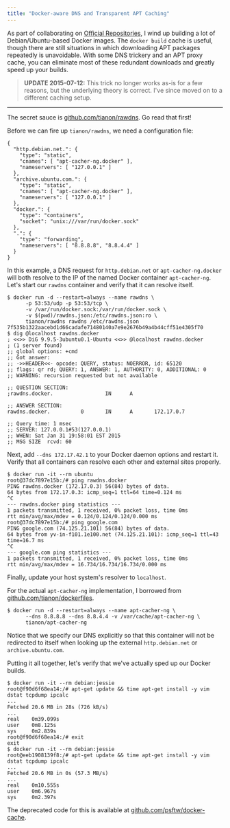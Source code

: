 ```yaml
---
title: "Docker-aware DNS and Transparent APT Caching"
---
```


As part of collaborating on [Official Repositories](http://docs.docker.com/docker-hub/official_repos/),
I wind up building a lot of Debian/Ubuntu-based Docker images.  The ``docker build`` cache is useful, though there are still situations in which downloading APT packages repeatedly is unavoidable. With some DNS trickery and an APT proxy
cache, you can eliminate most of these redundant downloads and greatly speed up
your builds.

> **UPDATE 2015-07-12:** This trick no longer works as-is for a few reasons,
but the underlying theory is correct. I've since moved on to a different
caching setup.

-----

The secret sauce is [github.com/tianon/rawdns](https://github.com/tianon/rawdns).
Go read that first!

Before we can fire up ``tianon/rawdns``, we need a configuration file:

    {
      "http.debian.net.": {
        "type": "static",
        "cnames": [ "apt-cacher-ng.docker" ],
        "nameservers": [ "127.0.0.1" ]
      },
      "archive.ubuntu.com.": {
        "type": "static",
        "cnames": [ "apt-cacher-ng.docker" ],
        "nameservers": [ "127.0.0.1" ]
      },
      "docker.": {
        "type": "containers",
        "socket": "unix:///var/run/docker.sock"
      },
      ".": {
        "type": "forwarding",
        "nameservers": [ "8.8.8.8", "8.8.4.4" ]
      }
    }

In this example, a DNS request for ``http.debian.net`` or
``apt-cacher-ng.docker`` will both resolve to the IP of the named Docker
container ``apt-cacher-ng``.  Let's start our ``rawdns`` container and verify
that it can resolve itself.

    $ docker run -d --restart=always --name rawdns \
          -p 53:53/udp -p 53:53/tcp \
          -v /var/run/docker.sock:/var/run/docker.sock \
          -v $(pwd)/rawdns.json:/etc/rawdns.json:ro \
          tianon/rawdns rawdns /etc/rawdns.json
    7f535b1322aacebd1d66cadafe71480140a7e9e2676b49a4b44cff51e4305f70
    $ dig @localhost rawdns.docker
    ; <<>> DiG 9.9.5-3ubuntu0.1-Ubuntu <<>> @localhost rawdns.docker
    ; (1 server found)
    ;; global options: +cmd
    ;; Got answer:
    ;; ->>HEADER<<- opcode: QUERY, status: NOERROR, id: 65120
    ;; flags: qr rd; QUERY: 1, ANSWER: 1, AUTHORITY: 0, ADDITIONAL: 0
    ;; WARNING: recursion requested but not available

    ;; QUESTION SECTION:
    ;rawdns.docker.                 IN      A

    ;; ANSWER SECTION:
    rawdns.docker.          0       IN      A       172.17.0.7

    ;; Query time: 1 msec
    ;; SERVER: 127.0.0.1#53(127.0.0.1)
    ;; WHEN: Sat Jan 31 19:58:01 EST 2015
    ;; MSG SIZE  rcvd: 60

Next, add ``--dns 172.17.42.1`` to your Docker daemon options and restart it.
Verify that all containers can resolve each other and external sites properly.

    $ docker run -it --rm ubuntu
    root@37dc7897e15b:/# ping rawdns.docker
    PING rawdns.docker (172.17.0.3) 56(84) bytes of data.
    64 bytes from 172.17.0.3: icmp_seq=1 ttl=64 time=0.124 ms
    ^C
    --- rawdns.docker ping statistics ---
    1 packets transmitted, 1 received, 0% packet loss, time 0ms
    rtt min/avg/max/mdev = 0.124/0.124/0.124/0.000 ms
    root@37dc7897e15b:/# ping google.com
    PING google.com (74.125.21.101) 56(84) bytes of data.
    64 bytes from yv-in-f101.1e100.net (74.125.21.101): icmp_seq=1 ttl=43 time=16.7 ms
    ^C
    --- google.com ping statistics ---
    1 packets transmitted, 1 received, 0% packet loss, time 0ms
    rtt min/avg/max/mdev = 16.734/16.734/16.734/0.000 ms

Finally, update your host system's resolver to ``localhost``.

For the actual ``apt-cacher-ng`` implementation, I borrowed from
[github.com/tianon/dockerfiles](https://github.com/tianon/dockerfiles).

    $ docker run -d --restart=always --name apt-cacher-ng \
          --dns 8.8.8.8 --dns 8.8.4.4 -v /var/cache/apt-cacher-ng \
          tianon/apt-cacher-ng

Notice that we specify our DNS explicitly so that this container will not be
redirected to itself when looking up the external ``http.debian.net`` or
``archive.ubuntu.com``.

Putting it all together, let's verify that we've actually sped up our Docker
builds.

    $ docker run -it --rm debian:jessie
    root@f90d6f68ea14:/# apt-get update && time apt-get install -y vim dstat tcpdump ipcalc
    ...
    Fetched 20.6 MB in 28s (726 kB/s)
    ...
    real    0m39.099s
    user    0m8.125s
    sys     0m2.839s
    root@f90d6f68ea14:/# exit
    exit
    $ docker run -it --rm debian:jessie
    root@eeb1908139f8:/# apt-get update && time apt-get install -y vim dstat tcpdump ipcalc
    ...
    Fetched 20.6 MB in 0s (57.3 MB/s)
    ...
    real    0m10.555s
    user    0m6.967s
    sys     0m2.397s

The deprecated code for this is available at
[github.com/psftw/docker-cache](https://github.com/psftw/docker-cache).
